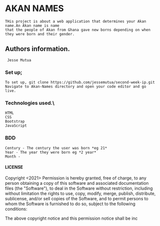 # AKAN NAMES
    THis project is about a web application that determines your Akan name.An Akan name is name 
    that the people of Akan from Ghana gave new borns depending on when they were born and their gender. 
## Authors information.
     Jesse Mutua


### Set up;
    To set up, git clone https://github.com/jessemutua/second-week-ip.git
    Navigate to Akan-Names directory and open your code editor and go live.

### Technologies used.\
    HTML
    CSS
    Bootstrap
    JavaScript

### BDD
    Century - The century the user was born *eg 21*
    Year - The year they were born eg *2 year*
    Month - 

####   LICENSE
 Copyright <2021> <Jesse> 
Permission is hereby granted, free of charge, to any person obtaining a copy of this software and associated documentation files (the "Software"), to deal in the Software without restriction, including without limitation the rights to use, copy, modify, merge, publish, distribute, sublicense, and/or sell copies of the Software, and to permit persons to whom the Software is furnished to do so, subject to the following conditions:

The above copyright notice and this permission notice shall be inc